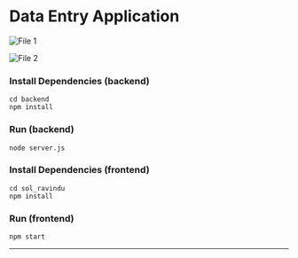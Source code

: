 # Data Entry Application

![File 1](https://drive.google.com/uc?export=view&id=1CLPXvH9OU-jB14snlmDbhulY9FZWfsBO)

![File 2](https://drive.google.com/uc?export=view&id=1g46cRWoaqrIDMnZ_lbhstiLvWMqgaV6Q)

### Install Dependencies (backend)

```
cd backend
npm install
```

### Run (backend)

```
node server.js
```

### Install Dependencies (frontend)

```
cd sol_ravindu
npm install
```

### Run (frontend)

```
npm start
```

---
